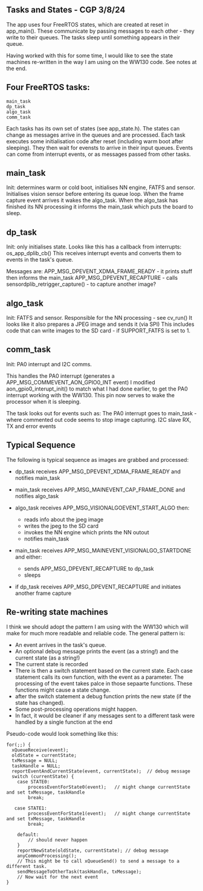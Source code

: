 ## Tasks and States - CGP 3/8/24

The app uses four FreeRTOS states, which are created at reset in app_main(). 
These communicate by passing messages to each other - they write to their queues.
The tasks sleep until something appears in their queue.

Having worked with this for some time, I would like to see the state machines re-written in the way I am using
on the WW130 code. See notes at the end.

Four FreeRTOS tasks:
-----------------------
	main_task
	dp_task
	algo_task
	comm_task
	
Each tasks has its own set of states (see app_state.h). The states can change as messages arrive in the queues and are processed.
Each task executes some initialisation code after reset (including warm boot after sleeping). 
They then wait for evensts to arrive in their input queues. Events can come from interrupt events, or as messages passed from other tasks.
	
main_task
-----------
Init: determines warm or cold boot, initialises NN engine, FATFS and sensor. 
Initialises vision sensor before entering its queue loop.
When the frame capture event arrives it wakes the algo_task. 
When the algo_task has finished its NN processing it informs the main_task which puts the board to sleep.


dp_task
----------
Init: only initialises state.
Looks like this has a callback from interrupts: os_app_dplib_cb()
This receives interrupt events and converts them to events in the task's queue.

 Messages are:
 	APP_MSG_DPEVENT_XDMA_FRAME_READY
 	- it prints stuff then informs the main_task
 	APP_MSG_DPEVENT_RECAPTURE
 	- calls sensordplib_retrigger_capture() - to capture another image?

algo_task
-----------
Init: FATFS and sensor. 
Responsible for the NN processing - see cv_run()
It looks like it also prepares a JPEG image and sends it (via SPI)
This includes code that can write images to the SD card - if SUPPORT_FATFS is set to 1.	

comm_task
-------------
Init: PA0 interrupt and I2C comms.

This handles the PA0 interrupt (generates a APP_MSG_COMMEVENT_AON_GPIO0_INT event)
I modified aon_gpio0_interupt_init() to match what I had done earlier, to get the PA0 interrupt working with the WW130.
This pin now serves to wake the processor when it is sleeping.

The task looks out for events such as:
	The PA0 interrupt goes to main_task - where commented out code seems to stop image capturing.
	I2C slave RX, TX and error events

## Typical Sequence
	
The following is typical sequence as images are grabbed and processed:

- dp_task receives APP_MSG_DPEVENT_XDMA_FRAME_READY and notifies main_task
- main_task receives APP_MSG_MAINEVENT_CAP_FRAME_DONE and notifies algo_task
- algo_task receives APP_MSG_VISIONALGOEVENT_START_ALGO then:

	- reads info about the jpeg image
	- writes the jpeg to the SD card
	- invokes the NN engine which prints the NN outout
	- notifies main_task

- main_task receives APP_MSG_MAINEVENT_VISIONALGO_STARTDONE and either:

	- sends APP_MSG_DPEVENT_RECAPTURE to dp_task
	- sleeps
 	
- if dp_task receives APP_MSG_DPEVENT_RECAPTURE	and initiates another frame capture
	
## Re-writing state machines

I think we should adopt the pattern I am using with the WW130 which will make for much more readable
and reliable code. The general pattern is:

- An event arrives in the task's queue.
- An optional debug message prints the event (as a string!) and the current state (as a string!)
- The current state is recorded
- There is then a switch statement based on the current state. Each case statement calls its own function,
 with the event as a parameter. The processing of the event takes palce in those sepaarte functions. These functions might cause a state change.
 - after the switch statement a debug function prints the new state (if the state has changed).
 - Some post-processing operations might happen.
 - In fact, it would be cleaner if any messages sent to a different task were handled by a single function at the end
 
Pseudo-code would look something like this:

```
for(;;) {
  xQueueReceive(event);
  oldState = currentState;
  txMessage = NULL;
  taskHandle = NULL;
  reportEventAndCurrentState(event, currentState);	// debug message
  switch (currentState) {
    case STATE0:
    	processEventForState0(event);	// might change currentState and set txMessage, taskHandle
    	break;
    	
   case STATE1:
     	processEventForState1(event);	// might change currentState and set txMessage, taskHandle
    	break;

	default:
	   	// should never happen
	}
	reportNewState(oldState, currentState);	// debug message   	
	anyCommonProcessing();				
	// This might be to call xQueueSend() to send a message to a different task.
	sendMessageToOtherTask(taskHandle, txMessage);
	// Now wait for the next event
}
```
 

	

	